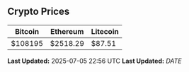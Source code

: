 
## Crypto Prices
| Bitcoin | Ethereum | Litecoin |
| ------- | -------- | -------- |
| $108195 | $2518.29 | $87.51 |
**Last Updated:** 2025-07-05 22:56 UTC
**Last Updated:** $DATE$
